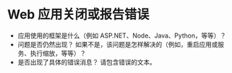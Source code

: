 <properties
    pageTitle="Scoping questions for Web App Down or Reporting Errors"
    description="可用性、性能和应用程序问题/Web 应用关闭或报告错误"
    service="microsoft.web"
    authors="shrahman"
    selfHelpType="supportTopicBasedScopingQuestions"
    supportTopicIds="32542218"
    productPesIds="14748"
    cloudEnvironments="public"
/>


# <a name="web-app-down-or-reporting-errors"></a>Web 应用关闭或报告错误
* 应用使用的框架是什么（例如 ASP.NET、Node、Java、Python，等等）？
* 问题是否仍然出现？ 如果不是，该问题是怎样解决的（例如，重启应用或服务、执行缩放，等等）？
* 是否出现了具体的错误消息？ 请包含错误的文本。 

